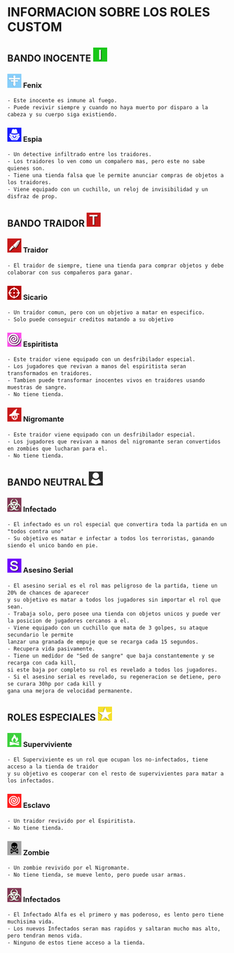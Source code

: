 # INFORMACION SOBRE LOS ROLES CUSTOM

##  BANDO INOCENTE  ![INO](../assets/ttt_imgs/tabla_inocente.png)

### ![F](../assets/ttt_imgs/fenix.png) **Fenix**

    - Este inocente es inmune al fuego.
    - Puede revivir siempre y cuando no haya muerto por disparo a la cabeza y su cuerpo siga existiendo.

### ![ES](../assets/ttt_imgs/espia.png) **Espia**

    - Un detective infiltrado entre los traidores.
    - Los traidores lo ven como un compañero mas, pero este no sabe quienes son.
	- Tiene una tienda falsa que le permite anunciar compras de objetos a los traidores.
	- Viene equipado con un cuchillo, un reloj de invisibilidad y un disfraz de prop.

##  BANDO TRAIDOR  ![TB](../assets/ttt_imgs/tabla_traidor.png)

### ![T](../assets/ttt_imgs/traidor.png) **Traidor**

    - El traidor de siempre, tiene una tienda para comprar objetos y debe colaborar con sus compañeros para ganar.

### ![S](../assets/ttt_imgs/sicario.png) **Sicario**

    - Un traidor comun, pero con un objetivo a matar en especifico.
    - Solo puede conseguir creditos matando a su objetivo

### ![S](../assets/ttt_imgs/espiritista.png) **Espiritista**

    - Este traidor viene equipado con un desfribilador especial.
    - Los jugadores que revivan a manos del espiritista seran transformados en traidores.
	- Tambien puede transformar inocentes vivos en traidores usando muestras de sangre.
	- No tiene tienda.
	
### ![NG](../assets/ttt_imgs/necro.png) **Nigromante**

    - Este traidor viene equipado con un desfribilador especial.
    - Los jugadores que revivan a manos del nigromante seran convertidos en zombies que lucharan para el.
	- No tiene tienda.

##  BANDO NEUTRAL  ![N](../assets/ttt_imgs/tabla_neutral.png)

### ![A](../assets/ttt_imgs/infec.png) **Infectado**

    - El infectado es un rol especial que convertira toda la partida en un "todos contra uno"
	- Su objetivo es matar e infectar a todos los terroristas, ganando siendo el unico bando en pie.

### ![A](../assets/ttt_imgs/serialkiller.png) **Asesino Serial**

    - El asesino serial es el rol mas peligroso de la partida, tiene un 20% de chances de aparecer
	y su objetivo es matar a todos los jugadores sin importar el rol que sean.
	- Trabaja solo, pero posee una tienda con objetos unicos y puede ver la posicion de jugadores cercanos a el.
	- Viene equipado con un cuchillo que mata de 3 golpes, su ataque secundario le permite
	lanzar una granada de empuje que se recarga cada 15 segundos.
	- Recupera vida pasivamente.
	- Tiene un medidor de "Sed de sangre" que baja constantemente y se recarga con cada kill,
	si este baja por completo su rol es revelado a todos los jugadores.
	- Si el asesino serial es revelado, su regeneracion se detiene, pero se curara 30hp por cada kill y
	gana una mejora de velocidad permanente.
	
##  ROLES ESPECIALES  ![N](../assets/ttt_imgs/special.png)

### ![SR](../assets/ttt_imgs/surv.png) **Superviviente**

	- El Superviviente es un rol que ocupan los no-infectados, tiene acceso a la tienda de traidor
	y su objetivo es cooperar con el resto de supervivientes para matar a los infectados.

### ![ES](../assets/ttt_imgs/thrall.png) **Esclavo**

	- Un traidor revivido por el Espiritista.
	- No tiene tienda.

### ![ZZ](../assets/ttt_imgs/zombie.png) **Zombie**

	- Un zombie revivido por el Nigromante.
	- No tiene tienda, se mueve lento, pero puede usar armas.

### ![IS](../assets/ttt_imgs/infec.png) **Infectados**

	- El Infectado Alfa es el primero y mas poderoso, es lento pero tiene muchisima vida.
	- Los nuevos Infectados seran mas rapidos y saltaran mucho mas alto, pero tendran menos vida.
	- Ninguno de estos tiene acceso a la tienda.